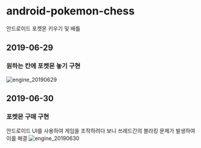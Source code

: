 # android-pokemon-chess
안드로이드 포켓몬 키우기 및 배틀

## 2019-06-29
### 원하는 칸에 포켓몬 놓기 구현
![engine_20190629](https://user-images.githubusercontent.com/37973204/60359321-b4ce8400-9a13-11e9-999f-0ae2fa77afcf.gif)

## 2019-06-30
### 포켓몬 구매 구현
안드로이드 UI를 사용하여 게임을 조작하려다 보니 쓰레드간의 블라킹 문제가 발생하여 이를 해결
![engine_20190630](https://user-images.githubusercontent.com/37973204/60396428-87e9b080-9b7c-11e9-816c-88c0ffd91742.gif)
